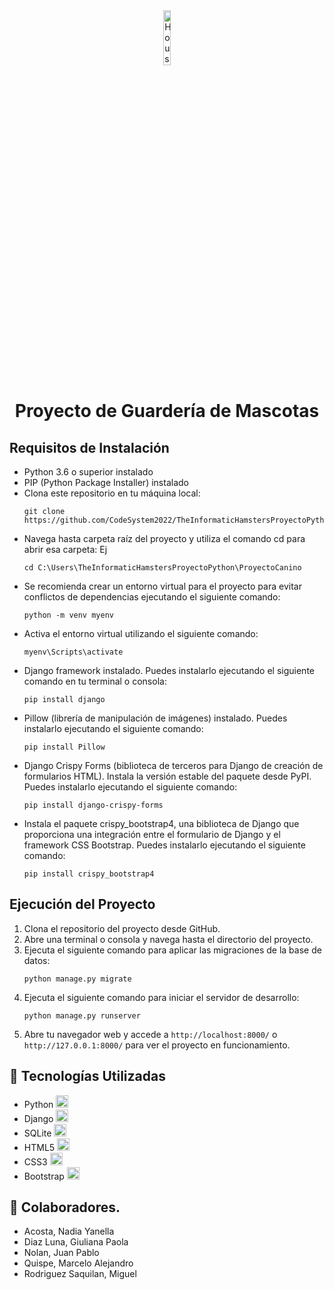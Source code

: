 <div align="center">
  <img src="https://i.pinimg.com/564x/91/aa/7a/91aa7a7a03e62ae64a47a9e5f3f0d84f.jpg" alt="HouseDog" width="15%">
  <h1>Proyecto de Guardería de Mascotas</h1>
</div>

<h2>Requisitos de Instalación</h2>
<ul>
    <li>Python 3.6 o superior instalado</li>
    <li>PIP (Python Package Installer) instalado</li>
    <li>Clona este repositorio en tu máquina local:
      <pre><code>git clone https://github.com/CodeSystem2022/TheInformaticHamstersProyectoPython.git</code></pre>
    </li>
    <li>Navega hasta carpeta raíz del proyecto y utiliza el comando cd para abrir esa carpeta: Ej
    <pre><code>cd C:\Users\TheInformaticHamstersProyectoPython\ProyectoCanino</code></pre>
    </li>
    <li>Se recomienda crear un entorno virtual para el proyecto para evitar conflictos de dependencias ejecutando el siguiente comando:
      <pre><code>python -m venv myenv</code></pre>
    </li>
    <li>Activa el entorno virtual utilizando el siguiente comando:
      <pre><code>myenv\Scripts\activate</code></pre>
    </li>
    <li>Django framework instalado. Puedes instalarlo ejecutando el siguiente comando en tu terminal o consola:
        <pre><code>pip install django</code></pre>
    </li>
    <li>Pillow (librería de manipulación de imágenes) instalado. Puedes instalarlo ejecutando el siguiente comando:
        <pre><code>pip install Pillow</code></pre>
    </li>
    <li>Django Crispy Forms (biblioteca de terceros para Django de creación de formularios HTML). Instala la versión estable del paquete desde PyPI. Puedes instalarlo ejecutando el siguiente comando:
        <pre><code>pip install django-crispy-forms</code></pre>      
    </li>
      <li> Instala el paquete crispy_bootstrap4, una biblioteca de Django que proporciona una integración entre el formulario de Django y el framework CSS Bootstrap. Puedes instalarlo ejecutando el siguiente comando:
        <pre><code>pip install crispy_bootstrap4</code></pre>    
    </li>
  
</ul>

<h2>Ejecución del Proyecto</h2>
<ol>
    <li>Clona el repositorio del proyecto desde GitHub.</li>
    <li>Abre una terminal o consola y navega hasta el directorio del proyecto.</li>
    <li>Ejecuta el siguiente comando para aplicar las migraciones de la base de datos:
        <pre><code>python manage.py migrate</code></pre>
    </li>
    <li>Ejecuta el siguiente comando para iniciar el servidor de desarrollo:
        <pre><code>python manage.py runserver</code></pre>
    </li>
    <li>Abre tu navegador web y accede a <code>http://localhost:8000/</code> o <code>http://127.0.0.1:8000/</code>
        para ver el proyecto en funcionamiento.</li>
</ol>

<h2>🚀 Tecnologías Utilizadas</h2>
<ul>
    <li>Python <img src="https://cdn.icon-icons.com/icons2/1508/PNG/512/python_104451.png" alt="Python" width="20px"></li>
    <li>Django <img src="https://cdn.icon-icons.com/icons2/2107/PNG/512/file_type_django_icon_130645.png" alt="Django" width="20px"></li>
    <li>SQLite <img src="https://cdn.icon-icons.com/icons2/2107/PNG/512/file_type_sqlite_icon_130153.png" alt="Django" width="20px"></li>
    <li>HTML5 <img src="https://cdn.icon-icons.com/icons2/2415/PNG/512/html_original_wordmark_logo_icon_146478.png" alt="HTML5" width="20px"></li>
    <li>CSS3 <img src="https://cdn.icon-icons.com/icons2/2415/PNG/512/css_original_wordmark_logo_icon_146576.png" alt="CSS3" width="20px"></li>
    <li>Bootstrap <img src="https://cdn.icon-icons.com/icons2/2415/PNG/512/bootstrap_plain_logo_icon_146619.png" alt="Bootstrap" width="20px"></li>
</ul>

<h2> 👯 Colaboradores. </h2>
<ul>
    <li>Acosta, Nadia Yanella</li>
    <li>Diaz Luna, Giuliana Paola</li>
    <li>Nolan, Juan Pablo</li>
    <li>Quispe, Marcelo Alejandro</li>
    <li>Rodriguez Saquilan, Miguel</li>
</ul>
